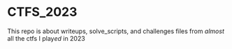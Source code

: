# CTFS_2023

This repo is about writeups, solve_scripts, and challenges files from *almost* all the ctfs I play*ed* in 2023

